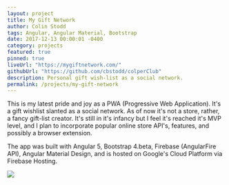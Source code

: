 ```yaml
---
layout: project
title: My Gift Network
author: Colin Stodd
tags: Angular, Angular Material, Bootstrap
date: 2017-12-13 00:00:01 -0400
category: projects
featured: true
pinned: true
liveUrl: "https://mygiftnetwork.com/"
githubUrl: "https://github.com/cbstodd/colperClub"
description: Personal gift wish-list as a social network.
permalink: /projects/my-gift-network
---
```


This is my latest pride and joy as a PWA (Progressive Web Application). It's a gift wishlist slanted as a social network. As of now it's not a store, rather, a fancy gift-list creator. It's still in it's infancy but I feel it's reached it's MVP level, and I plan to incorporate popular online store API's, features, and possibly a browser extension.

The app was built with Angular 5, Bootstrap 4.beta, Firebase (AngularFire API), Angular Material Design, and is hosted on Google's Cloud Platform via Firebase Hosting.

<img src="https://res.cloudinary.com/colinstodd-com/image/upload/gsuzeydqlrkntgdxofcc.png" class="image fit">